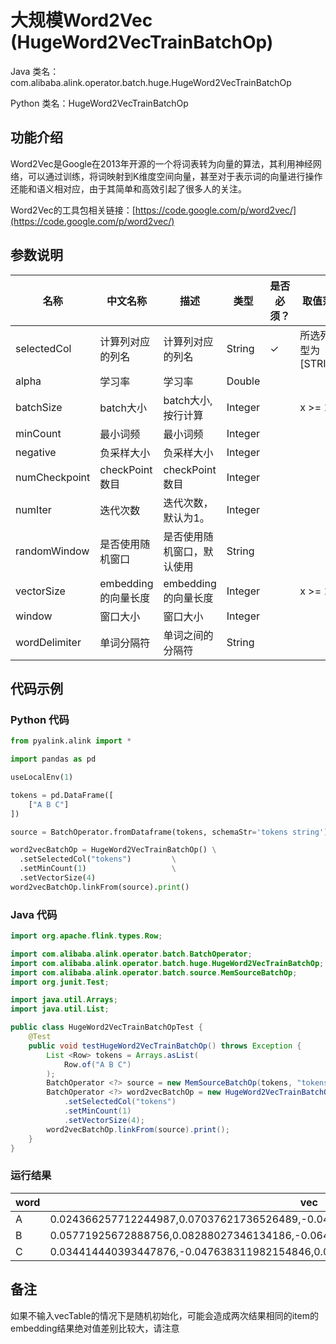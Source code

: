 # 大规模Word2Vec (HugeWord2VecTrainBatchOp)
Java 类名：com.alibaba.alink.operator.batch.huge.HugeWord2VecTrainBatchOp

Python 类名：HugeWord2VecTrainBatchOp


## 功能介绍

Word2Vec是Google在2013年开源的一个将词表转为向量的算法，其利用神经网络，可以通过训练，将词映射到K维度空间向量，甚至对于表示词的向量进行操作还能和语义相对应，由于其简单和高效引起了很多人的关注。

Word2Vec的工具包相关链接：[https://code.google.com/p/word2vec/](https://code.google.com/p/word2vec/)

## 参数说明


| 名称 | 中文名称 | 描述 | 类型 | 是否必须？ | 取值范围 | 默认值 |
| --- | --- | --- | --- | --- | --- | --- |
| selectedCol | 计算列对应的列名 | 计算列对应的列名 | String | ✓ | 所选列类型为 [STRING] |  |
| alpha | 学习率 | 学习率 | Double |  |  | 0.025 |
| batchSize | batch大小 | batch大小, 按行计算 | Integer |  | x >= 1 |  |
| minCount | 最小词频 | 最小词频 | Integer |  |  | 5 |
| negative | 负采样大小 | 负采样大小 | Integer |  |  | 5 |
| numCheckpoint | checkPoint 数目 | checkPoint 数目 | Integer |  |  | 1 |
| numIter | 迭代次数 | 迭代次数，默认为1。 | Integer |  |  | 1 |
| randomWindow | 是否使用随机窗口 | 是否使用随机窗口，默认使用 | String |  |  | "true" |
| vectorSize | embedding的向量长度 | embedding的向量长度 | Integer |  | x >= 1 | 100 |
| window | 窗口大小 | 窗口大小 | Integer |  |  | 5 |
| wordDelimiter | 单词分隔符 | 单词之间的分隔符 | String |  |  | " " |



## 代码示例
### Python 代码
```python
from pyalink.alink import *

import pandas as pd

useLocalEnv(1)

tokens = pd.DataFrame([
    ["A B C"]
])

source = BatchOperator.fromDataframe(tokens, schemaStr='tokens string')

word2vecBatchOp = HugeWord2VecTrainBatchOp() \
  .setSelectedCol("tokens")         \
  .setMinCount(1)                   \
  .setVectorSize(4)
word2vecBatchOp.linkFrom(source).print()
```
### Java 代码
```java
import org.apache.flink.types.Row;

import com.alibaba.alink.operator.batch.BatchOperator;
import com.alibaba.alink.operator.batch.huge.HugeWord2VecTrainBatchOp;
import com.alibaba.alink.operator.batch.source.MemSourceBatchOp;
import org.junit.Test;

import java.util.Arrays;
import java.util.List;

public class HugeWord2VecTrainBatchOpTest {
	@Test
	public void testHugeWord2VecTrainBatchOp() throws Exception {
		List <Row> tokens = Arrays.asList(
			Row.of("A B C")
		);
		BatchOperator <?> source = new MemSourceBatchOp(tokens, "tokens string");
		BatchOperator <?> word2vecBatchOp = new HugeWord2VecTrainBatchOp()
			.setSelectedCol("tokens")
			.setMinCount(1)
			.setVectorSize(4);
		word2vecBatchOp.linkFrom(source).print();
	}
}
```

### 运行结果

| word | vec                                                                                  |
|------|--------------------------------------------------------------------------------------|
| A    | 0.024366257712244987,0.07037621736526489,-0.04168345779180527,-0.06180821731686592   |
| B    | 0.05771925672888756,0.08288027346134186,-0.06486544758081436,0.026565641164779663    |
| C    | 0.034414440393447876,-0.047638311982154846,0.012538374401628971,-0.09579437971115112 |


## 备注

如果不输入vecTable的情况下是随机初始化，可能会造成两次结果相同的item的embedding结果绝对值差别比较大，请注意
